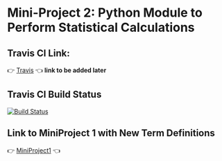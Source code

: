 # Mini-Project 2: Python Module to Perform Statistical Calculations

## Travis CI Link:
:point_right: [Travis]() :point_left: **link to be added later**

## Travis CI Build Status
[![Build Status](https://travis-ci.org/dzehirov/python-calc-hw.svg?branch=master)](https://travis-ci.org/dzehirov/python-calc-hw)

## Link to MiniProject 1 with New Term Definitions
:point_right: [MiniProject1](https://github.com/tejranu/miniproject/blob/master/Section%20-%206%20Definitions%20of%20Terms%20for%20Mini-Project%202.md) :point_left:
